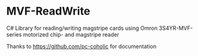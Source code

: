MVF-ReadWrite
=============

C# Library for reading/writing magstripe cards using Omron 3S4YR-MVF-series motorized chip- and magstripe reader

Thanks to https://github.com/pc-coholic for documentation

